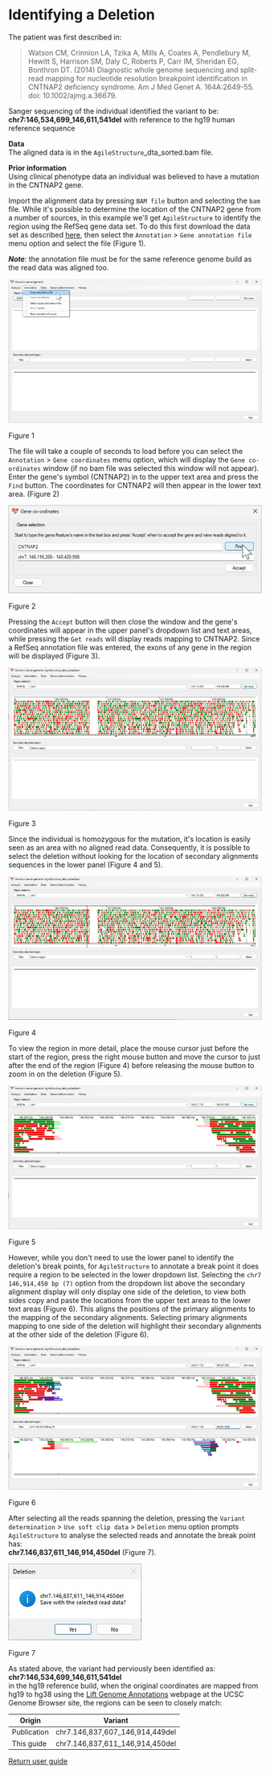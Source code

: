 # Identifying a Deletion

The patient was first described in: 
> Watson CM, Crinnion LA, Tzika A, Mills A, Coates A, Pendlebury M, Hewitt S, Harrison SM, Daly C, Roberts P, Carr IM, Sheridan EG, Bonthron DT. (2014) Diagnostic whole genome sequencing and split-read mapping for nucleotide resolution breakpoint identification in CNTNAP2 deficiency syndrome. Am J Med Genet A. 164A:2649-55. doi: 10.1002/ajmg.a.36679.

Sanger sequencing of the individual identified the variant to be: __chr7:146,534,699_146,611,541del__  with reference to the hg19 human reference sequence 

__Data__  
The aligned data is in the ```AgileStructure```_dta_sorted.bam file.

__Prior information__  
Using clinical phenotype data an individual was believed to have a mutation in the CNTNAP2 gene.  

Import the alignment data by pressing ```BAM file``` button and selecting the ```bam``` file. While it's possible to determine the location of the CNTNAP2 gene from a number of sources, in this example we'll get ```AgileStructure``` to identify the region using the RefSeq gene data set. To do this first download the data set as described [here](downloadingOptionalFiles.md), then select the ```Annotation``` > ```Gene annotation file``` menu option and select the file (Figure 1).   

***Note***: the annotation file must be for the same reference genome build as the read data was aligned too.

![Figure 1](images/examples/figure1del.jpg)

Figure 1

The file will take a couple of seconds to load before you can select the ```Annotation``` > ```Gene coordinates``` menu option, which will display the ```Gene co-ordinates``` window (if no bam file was selected this window will not appear). Enter the gene's symbol (CNTNAP2) in to the upper text area and press the ```Find``` button. The coordinates for CNTNAP2 will then appear in the lower text area. (Figure 2)

![Figure 2](images/examples/figure2del.jpg)

Figure 2

Pressing the ```Accept``` button will then close the window and the gene's coordinates will appear in the upper panel's dropdown list and text areas, while pressing the ```Get reads``` will display reads mapping to CNTNAP2. Since a RefSeq annotation file was entered, the exons of any gene in the region will be displayed (Figure 3). 

![Figure 3](images/examples/figure3del.jpg)

Figure 3

Since the individual is homozygous for the mutation, it's location is easily seen as an area with no aligned read data. Consequently, it is possible to select the deletion without looking for the location of secondary alignments sequences in the lower panel (Figure 4 and 5).

![Figure 4](images/examples/figure4del.jpg)

Figure 4

To view the region in more detail, place the mouse cursor just before the start of the region, press the right mouse button and move the cursor to just after the end of the region (Figure 4) before releasing the mouse button to zoom in on the deletion (Figure 5).

![Figure 5](images/examples/figure5del.jpg)

Figure 5

However, while you don't need to use the lower panel to identify the deletion's break points, for ```AgileStructure``` to annotate a break point it does require a region to be selected in the lower dropdown list. Selecting the ```chr7 146,914,450 bp (7)``` option from the dropdown list above the secondary alignment display will only display one side of the deletion, to view both sides copy and paste the locations from the upper text areas to the lower text areas (Figure 6). This aligns the positions of the primary alignments to the mapping of the secondary alignments. Selecting primary alignments mapping to one side of the deletion will highlight their secondary alignments at the other side of the deletion (Figure 6).

![Figure 6](images/examples/figure6del.jpg)

Figure 6

After selecting all the reads spanning the deletion, pressing the ```Variant determination``` > ```Use soft clip data``` > ```Deletion``` menu option prompts ```AgileStructure``` to analyse the selected reads and annotate the break point has:  
__chr7.146,837,611_146,914,450del__ (Figure 7).  


![Figure 7](images/examples/figure7del.jpg)

Figure 7

As stated above, the variant had perviously been identified as:  
 __chr7:146,534,699_146,611,541del__   
 in the hg19 reference build, when the original coordinates are mapped from hg19 to hg38 using the [Lift Genome Annotations](https://genome.ucsc.edu/cgi-bin/hgLiftOver) webpage at the UCSC Genome Browser site, the regions can be seen to closely match:

|Origin|Variant|
|-|-|
|Publication|chr7.146,837,607_146,914,449del|
|This guide|chr7.146,837,611_146,914,450del|


[Return user guide](README.md#deletion) 